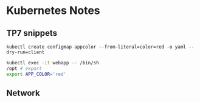 # Kubernetes Notes

## TP7 snippets
```
kubectl create configmap appcolor --from-literal=color=red -o yaml --dry-run=client
```

```sh
kubectl exec -it webapp -- /bin/sh
/opt # export
export APP_COLOR='red'
```
## Network
